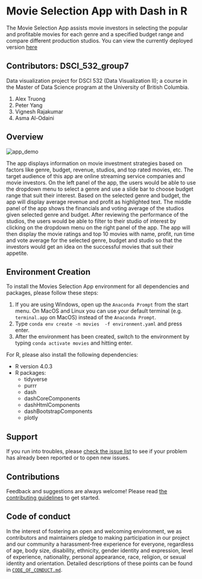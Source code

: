 # Movie Selection App with Dash in R

The Movie Selection App assists movie investors in selecting the popular and profitable movies for each genre and a specified budget range and compare different production studios. You can view the currently deployed version [here](https://movie-selection-app.herokuapp.com/)

## Contributors: DSCI_532_group7

Data visualization project for DSCI 532 (Data Visualization II); a
course in the Master of Data Science program at the University of
British Columbia.

1. Alex Truong
2. Peter Yang 
3. Vignesh Rajakumar
4. Asma Al-Odaini

## Overview

![app_demo](docs/images/app_demo.gif?raw=true)

The app displays information on movie investment strategies based on factors like genre, budget, revenue, studios, and top rated movies, etc. The target audience of this app are online streaming service companies and movie investors. On the left panel of the app, the users would be able to use the dropdown menu to select a genre and use a slide bar to choose budget range that suit their interest. Based on the selected genre and budget, the app will display average revenue and profit as highlighted text. The middle panel of the app shows the financials and voting average of the studios given selected genre and budget. After reviewing the performance of the studios, the users would be able to filter to their studio of interest by clicking on the dropdown menu on the right panel of the app. The app will then display the movie ratings and top 10 movies with name, profit, run time and vote average for the selected genre, budget and studio so that the investors would get an idea on the successful movies that suit their appetite.

## Environment Creation

To install the Movies Selection App environment for all dependencies and packages, please follow these steps: 

1. If you are using Windows, open up the `Anaconda Prompt` from the start menu.
   On MacOS and Linux you can use your default terminal (e.g. `terminal.app` on
   MacOS) instead of the `Anaconda Prompt`.
2. Type `conda env create -n movies  -f environment.yaml` and press enter.
3. After the environment has been created, switch to the environment by typing `conda activate movies`
   and hitting enter.

For R, please also install the following dependencies:

* R version 4.0.3
* R packages:
     * tidyverse
     * purrr
     * dash
     * dashCoreComponents
     * dashHtmlComponents
     * dashBootstrapComponents
     * plotly

## Support

If you run into troubles, please [check the issue
list](https://github.com/UBC-MDS/Movie_Selection/issues) to see
if your problem has already been reported or to open new issues.

## Contributions

Feedback and suggestions are always welcome! Please read [the contributing
guidelines](https://github.com/UBC-MDS/Movie_Selection/blob/main/CONTRIBUTING.md)
to get started.

## Code of conduct

In the interest of fostering an open and welcoming environment, we as contributors and maintainers pledge to making participation in our project and our community a harassment-free experience for everyone, regardless of age, body size, disability, ethnicity, gender identity and expression, level of experience, nationality, personal appearance, race, religion, or sexual identity and orientation. Detailed descriptions
of these points can be found in [`CODE_OF_CONDUCT.md`](https://github.com/UBC-MDS/Movie_Selection/blob/main/CODE_OF_CONDUCT.md).

